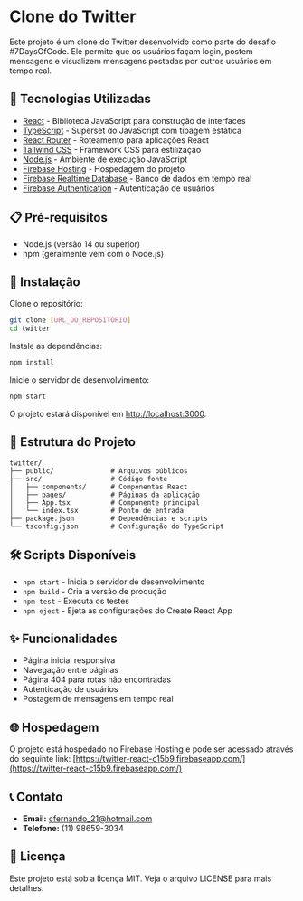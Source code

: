 # Clone do Twitter

Este projeto é um clone do Twitter desenvolvido como parte do desafio #7DaysOfCode. Ele permite que os usuários façam login, postem mensagens e visualizem mensagens postadas por outros usuários em tempo real.

## 🚀 Tecnologias Utilizadas

- [React](https://reactjs.org/) - Biblioteca JavaScript para construção de interfaces
- [TypeScript](https://www.typescriptlang.org/) - Superset do JavaScript com tipagem estática
- [React Router](https://reactrouter.com/) - Roteamento para aplicações React
- [Tailwind CSS](https://tailwindcss.com/) - Framework CSS para estilização
- [Node.js](https://nodejs.org/) - Ambiente de execução JavaScript
- [Firebase Hosting](https://firebase.google.com/products/hosting) - Hospedagem do projeto
- [Firebase Realtime Database](https://firebase.google.com/products/realtime-database) - Banco de dados em tempo real
- [Firebase Authentication](https://firebase.google.com/products/auth) - Autenticação de usuários

## 📋 Pré-requisitos

- Node.js (versão 14 ou superior)
- npm (geralmente vem com o Node.js)

## 🔧 Instalação

Clone o repositório:

```bash
git clone [URL_DO_REPOSITÓRIO]
cd twitter
```

Instale as dependências:

```bash
npm install
```

Inicie o servidor de desenvolvimento:

```bash
npm start
```

O projeto estará disponível em [http://localhost:3000](http://localhost:3000).

## 📁 Estrutura do Projeto

```plaintext
twitter/
├── public/              # Arquivos públicos
├── src/                 # Código fonte
│   ├── components/      # Componentes React
│   ├── pages/           # Páginas da aplicação
│   ├── App.tsx          # Componente principal
│   └── index.tsx        # Ponto de entrada
├── package.json         # Dependências e scripts
└── tsconfig.json        # Configuração do TypeScript
```

## 🛠️ Scripts Disponíveis

- `npm start` - Inicia o servidor de desenvolvimento
- `npm build` - Cria a versão de produção
- `npm test` - Executa os testes
- `npm eject` - Ejeta as configurações do Create React App

## ✨ Funcionalidades

- Página inicial responsiva
- Navegação entre páginas
- Página 404 para rotas não encontradas
- Autenticação de usuários
- Postagem de mensagens em tempo real

## 🌐 Hospedagem

O projeto está hospedado no Firebase Hosting e pode ser acessado através do seguinte link: [https://twitter-react-c15b9.firebaseapp.com/](https://twitter-react-c15b9.firebaseapp.com/)

## 📞 Contato

- **Email:** cfernando_21@hotmail.com
- **Telefone:** (11) 98659-3034

## 📝 Licença

Este projeto está sob a licença MIT. Veja o arquivo LICENSE para mais detalhes.